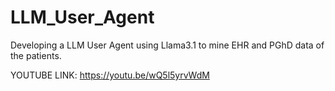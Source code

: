 # LLM_User_Agent
Developing a LLM User Agent using Llama3.1 to mine EHR and PGhD data of  the patients.

YOUTUBE LINK: https://youtu.be/wQ5l5yrvWdM
